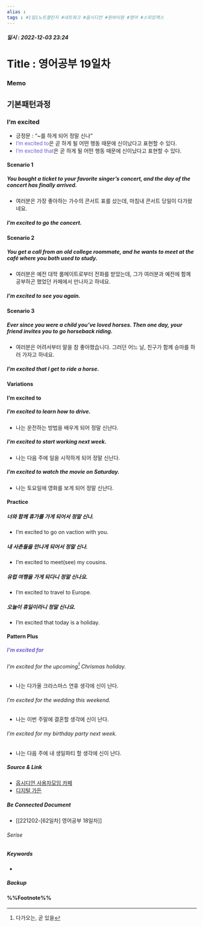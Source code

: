 ```yaml
---
alias : 
tags : #1일1노트챌린지 #네트워크 #옵시디언 #원바이원 #영어 #스피킹맥스
---
```


##### 일시 : 2022-12-03 23:24

# Title : 영어공부 19일차

### Memo

## 기본패턴과정

### I’m excited
- 긍정문 : “~를 하게 되어 정말 신나”
- <font color="SlateBlue">I’m excited to</font>은 곧 하게 될 어떤 행동 때문에 신이났다고 표현할 수 있다.
- <font color="SlateBlue">I’m excited that</font>은 곧 하게 될 어떤 행동 때문에 신이났다고 표현할 수 있다.

#### Scenario 1

##### You bought a ticket to your favorite singer’s concert, and the day of the concert has finally arrived.
- 여러분은 가장 좋아하는 가수의 콘서트 표를 샀는데, 마침내 콘서트 당일이 다가왔네요.

##### I’m excited to go the concert.

#### Scenario 2

##### You get a call from an old college roommate, and he wants to meet at the café where you both used to study.
- 여러분은 예전 대학 룸메이트로부터 전화를 받았는데, 그가 여러분과 예전에 함께 공부하곤 했었던 카페에서 만나자고 하네요.

##### I’m excited to see you again.

#### Scenario 3

##### Ever since you were a child you’ve loved horses. Then one day, your friend invites you to go horseback riding.
- 여러분은 어려서부터 말을 참 좋아했습니다. 그러던 어느 날, 친구가 함께 승마를 하러 가자고 하네요.

##### I’m excited that I get to ride a horse.

#### Variations

#### I’m excited to

##### I’m excited to learn how to drive.
- 나는 운전하는 방법을 배우게 되어 정말 신난다.

##### I’m excited to start working next week.
- 나는 다음 주에 일을 시작하게 되어 정말 신난다.

##### I’m excited to watch the movie on Saturday.
- 나는 토요일에 영화를 보게 되어 정말 신난다.

#### Practice

##### 너와 함께 휴가를 가게 되어서 정말 신나.
- I’m excited to go on vaction with you.

##### 내 사촌들을 만나게 되어서 정말 신나.
- I’m excited to meet(see) my cousins.

##### 유럽 여행을 가게 되다니 정말 신나요.
- I’m excited to travel to Europe.

##### 오늘이 휴일이라니 정말 신나요.
- I’m excited that today is a holiday.

#### Pattern Plus

##### <font color="SlateBlue">I’m excited for</font>

###### I’m excited for the upcoming[^1] Chrismas holiday.
- 나는 다가올 크라스마스 연휴 생각에 신이 난다.

###### I’m excited for the wedding this weekend.
- 나는 이번 주말에 결혼할 생각에 신이 난다.

###### I’m excited for my birthday party next week.
- 나는 다음 주에 내 생일파티 할 생각에 신이 난다.

##### Source & Link
- [옵시디언 사용자모임 카페](https://cafe.naver.com/obsidianary/2619)
- [디지털 가든](https://chunghasull.netlify.app/221203-63일차-영어공부-19일차)

##### Be Connected Document
- [[221202-[62일차] 영어공부 18일차]]

###### Serise


##### Keywords
- 

##### Backup


#### %%Footnote%%

[^1]: 다가오는, 곧 있을